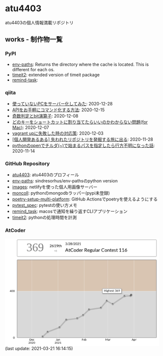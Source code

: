 # atu4403

atu4403の個人情報満載リポジトリ

## works - 制作物一覧

### PyPI
- [env-paths](https://pypi.org/project/env-paths/): Returns the directory where the cache is located. This is different for each os.
- [timeit2](https://pypi.org/project/timeit2/): extended version of timeit package
- [remind-task](https://pypi.org/project/remind-task/): 


### qiita
- [使っていないPCをサーバー化してみた](https://qiita.com/atu4403/items/6ea6721f00c477dcca5b): 2020-12-28
- [APIをお手軽にコマンド化する方法](https://qiita.com/atu4403/items/35a9bfac0e0bccb2b403): 2020-12-15
- [奇数判定とbit演算子](https://qiita.com/atu4403/items/36b2a7de126b9d4dbfcb): 2020-12-08
- [どのキーをショートカットに割り当てたらいいのかわからない問題(for Mac)](https://qiita.com/atu4403/items/9a2da7ec97c24b452c78): 2020-12-07
- [vagrant upに失敗した時の対応策](https://qiita.com/atu4403/items/a408645412a0cbd6a465): 2020-12-03
- [[個人開発あるある] 失われたリポジトリを発掘する旅に出る](https://qiita.com/atu4403/items/600163b791d0bea58910): 2020-11-28
- [pythonのopenでチルダ(~)で始まるパスを指定したら行方不明になった話](https://qiita.com/atu4403/items/7b7f6897fdf6f8b7d883): 2020-11-14


### GitHub Repository
- [atu4403](https://github.com/atu4403/atu4403): atu4403のプロフィール
- [env-paths](https://github.com/atu4403/env-paths): sindresorhus/env-pathsのpython version
- [images](https://github.com/atu4403/images): netlifyを使った個人用画像サーバー
- [moncoll](https://github.com/atu4403/moncoll): pythonのmongodbラッパー(pypi未登録)
- [poetry-setup-multi-platform](https://github.com/atu4403/poetry-setup-multi-platform): GitHub Actionsでpoetryを使えるようにする
- [pytest_spec](https://github.com/atu4403/pytest_spec): pytestの使い方メモ
- [remind_task](https://github.com/atu4403/remind_task): macosで通知を繰り返すCLIアプリケーション
- [timeit2](https://github.com/atu4403/timeit2): pythonの処理時間を計測


### AtCoder

<div style="background-color:#FFFFFF">
  <img src="images/ratingStatus.png">
  <img src="images/ratingGraph.png">
</div>
(last update: 2021-03-21 16:14:15)
